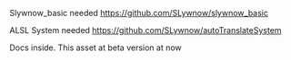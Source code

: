 Slywnow_basic needed https://github.com/SLywnow/slywnow_basic

ALSL System needed https://github.com/SLywnow/autoTranslateSystem

Docs inside. This asset at beta version at now